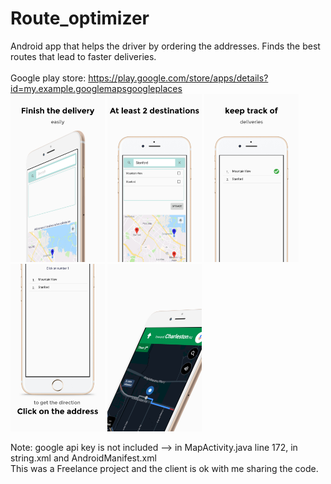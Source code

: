 # Route_optimizer
Android app that helps the driver by ordering the addresses. Finds the best routes that lead to faster deliveries.\
\
Google play store: https://play.google.com/store/apps/details?id=my.example.googlemapsgoogleplaces
\
<img src="https://raw.githubusercontent.com/behdadkha/Route_optimizer/master/0.jpg" width="30%">
<img src="https://raw.githubusercontent.com/behdadkha/Route_optimizer/master/1.jpg" width="30%">
<img src="https://raw.githubusercontent.com/behdadkha/Route_optimizer/master/3.jpg" width="30%">
<img src="https://raw.githubusercontent.com/behdadkha/Route_optimizer/master/2.jpg" width="30%">
<img src="https://raw.githubusercontent.com/behdadkha/Route_optimizer/master/4.jpg" width="30%">

Note:
google api key is not included --> in MapActivity.java line 172, in string.xml and AndroidManifest.xml \
This was a Freelance project and the client is ok with me sharing the code.

